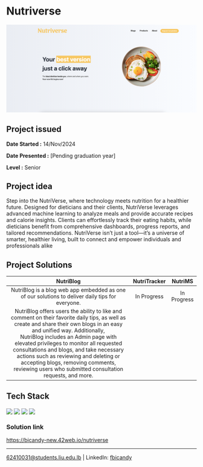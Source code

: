 # Nutriverse 

<p align="center">
    <img src="welcomepage.png" title="Nutriverse webview"/>
</p>

## Project issued

<b>Date Started :</b> 14/Nov/2024

<b>Date Presented :</b> [Pending graduation year]

<b>Level :</b> Senior

## Project idea
Step into the NutriVerse, where technology meets nutrition for a healthier future. Designed for dieticians and their clients, NutriVerse leverages advanced machine learning to analyze meals and provide accurate recipes and calorie insights. Clients can effortlessly track their eating habits, while dieticians benefit from comprehensive dashboards, progress reports, and tailored recommendations. NutriVerse isn’t just a tool—it’s a universe of smarter, healthier living, built to connect and empower individuals and professionals alike

## Project Solutions

| **NutriBlog**  | **NutriTracker** | **NutriMS** |
|:-----------------------------------------------------:|:----------------:|:-----------:|
| NutriBlog is a blog web app embedded as one of our solutions to deliver daily tips for everyone.| In    Progress | In Progress
  NutriBlog offers users the ability to like and comment on their favorite daily tips, as well as create   and share their own blogs in an easy and unified way. Additionally,<br>NutriBlog includes an Admin      page with elevated privileges to monitor all requested consultations and blogs, and take necessary      actions such as reviewing and deleting or accepting blogs, removing comments, reviewing users who       submitted consultation requests, and more.|               |          |


## Tech Stack

<img align="center" width="3%" src="https://user-images.githubusercontent.com/25181517/192158954-f88b5814-d510-4564-b285-dff7d6400dad.png"/> 
<img align="center" width="3%" src="https://upload.wikimedia.org/wikipedia/commons/thumb/d/d5/Tailwind_CSS_Logo.svg/2560px-Tailwind_CSS_Logo.svg.png"/>
<img align="center" width="6%" src="https://www.andreafiori.net/img/software-development/posts/php8-features.gif"/> 
<img align="center" width="6%" src="https://raw.githubusercontent.com/marwin1991/profile-technology-icons/refs/heads/main/icons/mysql.png"/>



### Solution link

https://bicandy-new.42web.io/nutriverse

---
62410031@students.liu.edu.lb | LinkedIn: [fbicandy](https://www.linkedin.com/in/freddy-bicandy/)
